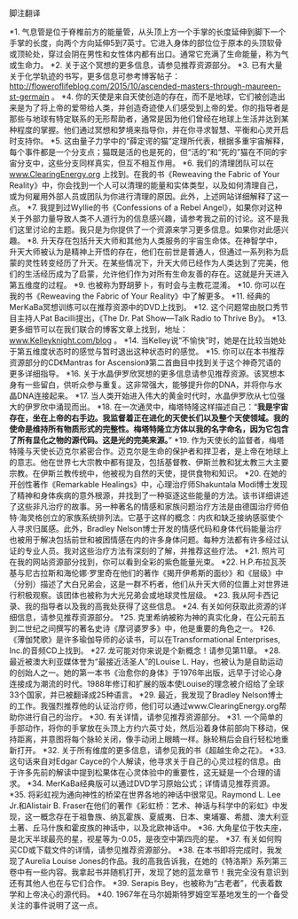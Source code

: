 脚注翻译

*1. 气息管是位于脊椎前方的能量管，从头顶上方一个手掌的长度延伸到脚下一个手掌的长度，向两个方向延伸5到7英寸。它进入身体的部位位于原本的头顶软骨或顶轮处，穿过会阴在男性和女性体内都有出口。通常它充满了生命能量，称为气或生命力。
*2. 关于这个冥想的更多信息，请参见推荐资源部分。
*3. 已有大量关于化学轨迹的书写，更多信息可参考博客帖子：http://floweroflifeblog.com/2015/10/ascended-masters-through-maureen-st-germain 。
*4. 你的天使是来自天使创造的存在，而不是地球，它们被创造出来是为了将上帝的爱带给人类，并创造奇迹使人们感受到上帝的爱。你的指导者是那些与地球有特定联系的无形帮助者，通常是因为他们曾经在地球上生活并达到某种程度的掌握。他们通过冥想和梦境来指导你，并在你寻求智慧、平衡和心灵开启时支持你。
*5. 这由量子力学中的“薛定谔的猫”定理所代表，根据多重宇宙解释，每个事件都是一个分支点；猫既是活的也是死的，但“活的”和“死的”猫在不同的宇宙分支中，这些分支同样真实，但互不相互作用。
*6. 我们的清理团队可以在 www.ClearingEnergy.org 上找到。在我的书《Reweaving the Fabric of Your Reality》中，你会找到一个人可以清理的能量和实体类型，以及如何清理自己，或为何雇用外部人员或团队为你进行清理的原因。此外，上述网站详细解释了这一点。
*7. 我提到过Wyllie的书《Confessions of a Rebel Angel》，如果你对这种关于外部力量导致人类不人道行为的信息感兴趣，请参考我之前的讨论。这不是我们这里讨论的主题。我只是为你提供了一个资源来学习更多信息。如果你对此感兴趣。
*8. 升天存在包括升天大师和其他为人类服务的宇宙生命体。在神智学中，升天大师被认为是精神上开悟的存在，他们在前世是普通人，但通过一系列称为启蒙的灵性转变经历了升天。在某些情况下，升天大师已经作为人类达到了完美，他们的生活经历成为了启蒙，允许他们作为对所有生命友善的存在。这就是升天进入第五维度的过程。
*9. 也被称为野胡萝卜，有时会与主教花混淆。
*10. 你可以在我的书《Reweaving the Fabric of Your Reality》中了解更多。
*11. 经典的MerKaBa冥想训练可以在推荐资源中的DVD上找到。
*12. 这个问题常由脱口秀节目主持人Pat Bacilli提出，《The Dr. Pat Show—Talk Radio to Thrive By》。
*13. 更多细节可以在我们联合的博客文章上找到，地址：www.Kelleyknight.com/blog 。
*14. 当Kelley说“不愉快”时，她是在比较当她处于第五维度状态时的感觉与暂时退出这种状态时的感觉。
*15. 你可以在本书推荐资源部分的CD《Mantras for Ascension》第二首曲目中找到关于这个神奇咒语的更多详细指导。
*16. 关于水晶伊罗欣冥想的更多信息请参见推荐资源。该冥想本身有一些留白，供听众参与重复。这非常强大，能够提升你的DNA，并将你与水晶DNA连接起来。
*17. 当人类开始进入伟大的黄金时代时，水晶伊罗欣从七位强大的伊罗欣中涌现而出。
*18. 在一次通灵中，梅塔特隆这样描述自己：“**我是宇宙存在，坐在上帝的右手边。我监督着正在进化的天使长们以及整个天使领域。我的使命是维持所有物质形式的完整性。梅塔特隆立方体以我的名字命名，因为它包含了所有显化之物的源代码。这是光的完美来源。**”
*19. 作为天使长的监督者，梅塔特隆与天使长迈克尔紧密合作。迈克尔是生命的保护者和捍卫者，是上帝在地球上的意志。他在世界七大宗教中都有提及，包括基督教、伊斯兰教和犹太教三大主要宗教。在伊斯兰教传统中，他被视为自然的天使，提供食物和知识。
*20. 在她的开创性著作《Remarkable Healings》中，心理治疗师Shakuntala Modi博士发现了精神和身体疾病的意外根源，并找到了一种驱逐这些能量的方法。该书详细讲述了这些非凡治疗的故事。另一种著名的情感和家族问题治疗方法是由德国治疗师伯特·海灵格创立的家族系统排列法。它基于这样的概念：内疚和缺乏接纳感驱使个人寻求归属感。此外，Bradley Nelson博士开发的情感代码和身体代码能量治疗也被用于解决包括前世和被困情感在内的许多身体问题。每种方法都有许多经过认证的专业人员。我对这些治疗方法有深刻的了解，并推荐这些疗法。
*21. 照片可在我的网站资源部分找到，你可以看到全彩的紫色能量光束。
*22. H.P.布拉瓦茨基与尼古拉斯和海伦娜·罗里奇在他们的著作《揭开伊希斯的面纱》和《层级》中（分别）描述了大白兄弟会，这是一群不朽者，他们从升天大师的位置上对世界进行积极观察。该团体也被称为大光兄弟会或地球灵性层级。
*23. 我从阿卡西记录、我的指导者以及我的高我处获得了这些信息。
*24. 有关如何获取此资源的详细信息，请参见推荐资源部分。
†25. 克里希纳被称为神的真实化身，在公元前五到二世纪之间撰写的著名史诗《摩诃婆罗多》中，他是重要的角色之一。
‡26. 《薄伽梵歌》是许多瑜伽导师的必读书，可以在Transformational Enterprises, Inc.的音频CD上找到。
*27. 龙可能对你来说是个新概念！请参见第11章。
*28. 最近被澳大利亚媒体誉为“最接近活圣人”的Louise L. Hay，也被认为是自助运动的创始人之一。她的第一本书《治愈你的身体》于1976年出版，远早于讨论心身连接成为潮流的时代。1988年修订和扩展的版本使Louise的理念被介绍给了全球33个国家，并已被翻译成25种语言。
*29. 最近，我发现了Bradley Nelson博士的工作。我强烈推荐他的认证治疗师，他们可以通过www.ClearingEnergy.org帮助你进行自己的治疗。
*30. 有关详情，请参见推荐资源部分。
*31. 一个简单的手部动作，将你的手掌放在头顶上方约六英寸处，然后沿着身体前部向下移动，保持距离，并意图将每个脉轮关闭，像手动闭上眼睛一样。脉轮稍后会自行轻松地重新打开。
*32. 关于所有维度的更多信息，请参见我的书《超越生命之花》。
*33. 这句话来自对Edgar Cayce的个人解读，他寻求关于自己的心灵过程的信息。由于许多先前的解读中提到松果体在心灵体验中的重要性，这无疑是一个合理的请求。
*34. MerKaBa经典版可以通过DVD学习原始公式；详情请见推荐资源。
*35. 将彩虹视为通向神性的桥梁在世界各地的神话中很常见。Raymond L. Lee Jr.和Alistair B. Fraser在他们的著作《彩虹桥：艺术、神话与科学中的彩虹》中发现，这一概念存在于祖鲁族、纳瓦霍族、夏威夷、日本、柬埔寨、希腊、澳大利亚土著、丘马什族和霍皮族的神话中，以及北欧神话中。
*36. 大角星位于牧夫座，是北天半球最亮的星，视星等为-0.05，是夜空中第四亮的星。
*37. 有关如何购买CD或下载文件的详情，请参见推荐资源部分。
*38. 在本书即将完成时，我发现了Aurelia Louise Jones的作品。我的高我告诉我，在她的《特洛斯》系列第三卷中有一些内容。我拿起书并随机打开，发现了她的蓝龙章节！我完全没有意识到还有其他人也在与它们合作。
*39. Serapis Bey，也被称为“古老者”，代表着数学和上帝决心的源代码。
*40. 1967年在马尔姆斯特罗姆空军基地发生的一个备受关注的事件说明了这一点。







